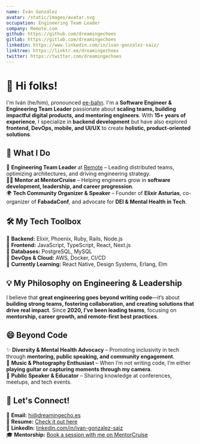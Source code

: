 ```yaml
---
name: Iván González
avatar: /static/images/avatar.svg
occupation: Engineering Team Leader
company: Remote.com
github: https://github.com/dreamingechoes
gitlab: https://gitlab.com/dreamingechoes
linkedin: https://www.linkedin.com/in/ivan-gonzalez-saiz/
linktree: https://linktr.ee/dreamingechoes
twitter: https://twitter.com/dreamingechoes
---
```


# 👋 Hi folks!

I'm Iván (he/him), pronounced [ee-bahn](https://www.spanishdict.com/pronunciation/iv%C3%A1n). I'm a **Software Engineer & Engineering Team Leader** passionate about **scaling teams, building impactful digital products, and mentoring engineers**. With **15+ years of experience**, I specialize in **backend development** but have also explored **frontend, DevOps, mobile, and UI/UX** to create **holistic, product-oriented solutions**.  

## 🚀 What I Do  
🏢 **Engineering Team Leader** at [Remote](https://remote.com) – Leading distributed teams, optimizing architectures, and driving engineering strategy.  
🧑‍🏫 **Mentor at MentorCruise** – Helping engineers grow in **software development, leadership, and career progression**.  
🌍 **Tech Community Organizer & Speaker** – Founder of **Elixir Asturias**, co-organizer of **FabadaConf**, and advocate for **DEI & Mental Health in Tech**.  

## 🛠️ My Tech Toolbox  
🔹 **Backend:** Elixir, Phoenix, Ruby, Rails, Node.js  
🔹 **Frontend:** JavaScript, TypeScript, React, Next.js  
🔹 **Databases:** PostgreSQL, MySQL  
🔹 **DevOps & Cloud:** AWS, Docker, CI/CD  
🔹 **Currently Learning:** React Native, Design Systems, Erlang, Elm  

## 💡 My Philosophy on Engineering & Leadership  
I believe that **great engineering goes beyond writing code**—it’s about **building strong teams, fostering collaboration, and creating solutions that drive real impact**. Since **2020, I've been leading teams**, focusing on **mentorship, career growth, and remote-first best practices**.  

## 😄 Beyond Code  
✨ **Diversity & Mental Health Advocacy** – Promoting inclusivity in tech through **mentoring, public speaking, and community engagement**.  
🎵 **Music & Photography Enthusiast** – When I’m not writing code, I’m either **playing guitar or capturing moments through my camera**.  
🎤 **Public Speaker & Educator** – Sharing knowledge at conferences, meetups, and tech events.  

## 🔗 Let's Connect!  
📩 **Email:** hi@dreamingecho.es  
📄 **Resume:** [Check it out here](https://drive.google.com/file/d/1QzH074991QS4YYEOymR3rh5QkXtRewKh/view?usp=sharing)  
💼 **LinkedIn:** [linkedin.com/in/ivan-gonzalez-saiz](https://linkedin.com/in/ivan-gonzalez-saiz)  
🎓 **Mentorship:** [Book a session with me on MentorCruise](https://mentorcruise.com/mentor/ivngonzlezsiz/)  
